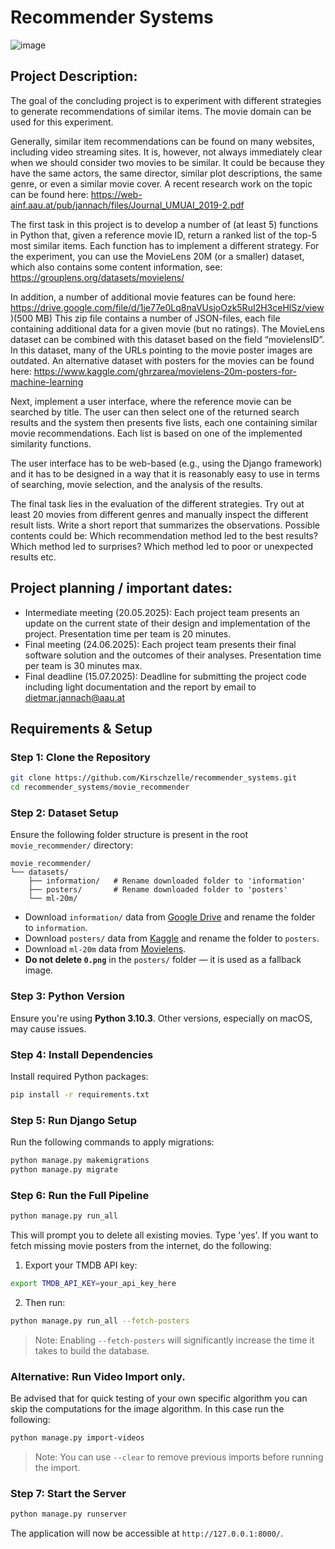 # Recommender Systems

![image](https://github.com/user-attachments/assets/1c9747cc-9fff-41c0-95ef-3660e5b52afc)

## Project Description:
The goal of the concluding project is to experiment with different strategies to generate recommendations of similar items. The movie domain can be used for this experiment. 

Generally, similar item recommendations can be found on many websites, including video streaming sites. It is, however, not always immediately clear when we should consider two movies to be similar. It could be because they have the same actors, the same director, similar plot descriptions, the same genre, or even a similar movie cover. A recent research work on the topic can be found here: https://web-ainf.aau.at/pub/jannach/files/Journal_UMUAI_2019-2.pdf

The first task in this project is to develop a number of (at least 5) functions in Python that, given a reference movie ID, return a ranked list of the top-5 most similar items. Each function has to implement a different strategy. For the experiment, you can use the MovieLens 20M (or a smaller) dataset, which also contains some content information, see: https://grouplens.org/datasets/movielens/

In addition, a number of additional movie features can be found here: https://drive.google.com/file/d/1je77e0Lq8naVUsjoOzk5RuI2H3ceHlSz/view )(500 MB) This zip file contains a number of JSON-files, each file containing additional data for a given movie (but no ratings). The MovieLens dataset can be combined with this dataset based on the field “movielensID”. In this dataset, many of the URLs pointing to the movie poster images are outdated. An alternative dataset with posters for the movies can be found here: https://www.kaggle.com/ghrzarea/movielens-20m-posters-for-machine-learning

Next, implement a user interface, where the reference movie can be searched by title. The user can then select one of the returned search results and the system then presents five lists, each one containing similar movie recommendations. Each list is based on one of the implemented similarity functions.

The user interface has to be web-based (e.g., using the Django framework) and it has to be designed in a way that it is reasonably easy to use in terms of searching, movie selection, and the analysis of the results.

The final task lies in the evaluation of the different strategies. Try out at least 20 movies from different genres and manually inspect the different result lists. Write a short report that summarizes the observations. Possible contents could be: Which recommendation method led to the best results? Which method led to surprises? Which method led to poor or unexpected results etc.

## Project planning / important dates:
- Intermediate meeting (20.05.2025): Each project team presents an update on the current state of their design and implementation of the project. Presentation time per team is 20 minutes.
- Final meeting (24.06.2025): Each project team presents their final software solution and the outcomes of their analyses. Presentation time per team is 30 minutes max.
- Final deadline (15.07.2025): Deadline for submitting the project code including light documentation and the report by email to dietmar.jannach@aau.at

## Requirements & Setup

### Step 1: Clone the Repository

```bash
git clone https://github.com/Kirschzelle/recommender_systems.git
cd recommender_systems/movie_recommender
```

### Step 2: Dataset Setup

Ensure the following folder structure is present in the root `movie_recommender/` directory:

```
movie_recommender/
└── datasets/
    ├── information/   # Rename downloaded folder to 'information'
    ├── posters/       # Rename downloaded folder to 'posters'
    └── ml-20m/
```

- Download `information/` data from [Google Drive](https://drive.google.com/file/d/1je77e0Lq8naVUsjoOzk5RuI2H3ceHlSz/view) and rename the folder to `information`.
- Download `posters/` data from [Kaggle](https://www.kaggle.com/ghrzarea/movielens-20m-posters-for-machine-learning) and rename the folder to `posters`.
- Download `ml-20m` data from [Movielens](https://grouplens.org/datasets/movielens/).
- **Do not delete `0.png`** in the `posters/` folder — it is used as a fallback image.

### Step 3: Python Version

Ensure you're using **Python 3.10.3**. Other versions, especially on macOS, may cause issues.

### Step 4: Install Dependencies

Install required Python packages:

```bash
pip install -r requirements.txt
```

### Step 5: Run Django Setup

Run the following commands to apply migrations:

```bash
python manage.py makemigrations
python manage.py migrate
```

### Step 6: Run the Full Pipeline

```bash
python manage.py run_all
```

This will prompt you to delete all existing movies. Type 'yes'.
If you want to fetch missing movie posters from the internet, do the following:

1. Export your TMDB API key:

```bash
export TMDB_API_KEY=your_api_key_here
```

2. Then run:

```bash
python manage.py run_all --fetch-posters
```

> Note: Enabling `--fetch-posters` will significantly increase the time it takes to build the database.

### Alternative: Run Video Import only.

Be advised that for quick testing of your own specific algorithm you can skip the computations for the image algorithm. In this case run the following:
```bash
python manage.py import-videos
```

> Note: You can use `--clear` to remove previous imports before running the import.

### Step 7: Start the Server

```bash
python manage.py runserver
```

The application will now be accessible at `http://127.0.0.1:8000/`.
